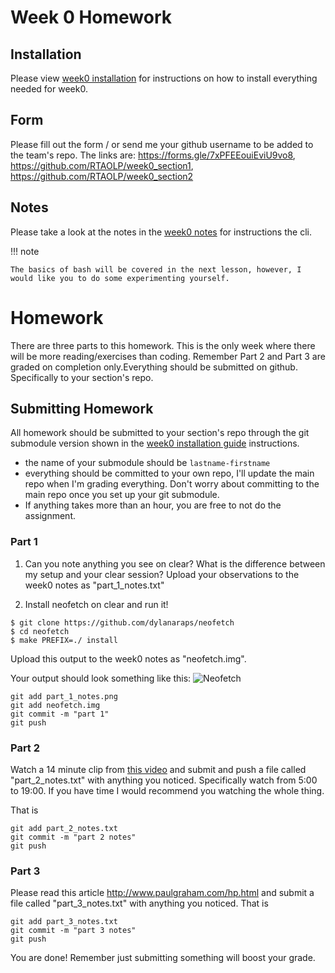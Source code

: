 # Week 0 Homework

## Installation
Please view [week0 installation](../installation/week0.md) for instructions on how to install everything needed for week0.


## Form
Please fill out the form / or send me your github username to be added to the team's repo. 
The links are: https://forms.gle/7xPFEEouiEviU9vo8, https://github.com/RTAOLP/week0_section1, https://github.com/RTAOLP/week0_section2

## Notes
Please take a look at the notes in the [week0 notes](./notes.md) for instructions the cli.

!!! note

    The basics of bash will be covered in the next lesson, however, I would like you to do some experimenting yourself.


# Homework

There are three parts to this homework. This is the only week where there will be more reading/exercises than coding. Remember Part 2 and Part 3 are graded on completion only.Everything should be submitted on github. Specifically to your section's repo. 

## Submitting Homework
All homework should be submitted to your section's repo through the git submodule version shown in the [week0 installation guide](../installation/week0.md#git-and-github---submodule-setup) instructions.

- the name of your submodule should be `lastname-firstname`
- everything should be committed to your own repo, I'll update the main repo when I'm grading everything. Don't worry about committing to the main repo once you set up your git submodule.
- If anything takes more than an hour, you are free to not do the assignment.


### Part 1
1. Can you note anything you see on clear? What is the difference between my setup and your clear session? Upload your observations to the week0 notes as "part_1_notes.txt"

2. Install neofetch on clear and run it!
```
$ git clone https://github.com/dylanaraps/neofetch
$ cd neofetch
$ make PREFIX=./ install
```

Upload this output to the week0 notes as "neofetch.img".

Your output should look something like this:
![Neofetch](../images/neofetch.png)


```
git add part_1_notes.png
git add neofetch.img
git commit -m "part 1"
git push
```

### Part 2
Watch a 14 minute clip from [this video](https://youtu.be/tc4ROCJYbm0?t=300) and submit and push a file called "part_2_notes.txt" with anything you noticed. Specifically watch from 5:00 to 19:00. If you have time I would recommend you watching the whole thing.

That is 
```
git add part_2_notes.txt
git commit -m "part 2 notes"
git push
```


### Part 3
Please read this article http://www.paulgraham.com/hp.html and submit a file called "part_3_notes.txt" with anything you noticed.
That is 
```
git add part_3_notes.txt
git commit -m "part 3 notes"
git push
```

You are done! Remember just submitting something will boost your grade.
